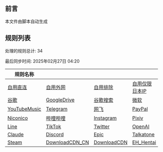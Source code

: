 ## 前言
本文件由脚本自动生成

## 规则列表
处理的规则总计: 34 

最后同步时间: 2025年02月27日 04:20 

| 规则名称 |    |     |     |     |
|----------|----------|----------|----------|----------|
| [自用直连](https://github.com/Ctory-Nily/rule-script/tree/main/rules/Clash/userDirect) | [自用外网](https://github.com/Ctory-Nily/rule-script/tree/main/rules/Clash/userProxy) | [自用排除](https://github.com/Ctory-Nily/rule-script/tree/main/rules/Clash/userReject) | [自用仅限日本IP](https://github.com/Ctory-Nily/rule-script/tree/main/rules/Clash/JP_Only) | [Emby](https://github.com/Ctory-Nily/rule-script/tree/main/rules/Clash/Emby) |
| [谷歌](https://github.com/Ctory-Nily/rule-script/tree/main/rules/Clash/Google) | [GoogleDrive](https://github.com/Ctory-Nily/rule-script/tree/main/rules/Clash/GoogleDrive) | [谷歌搜索](https://github.com/Ctory-Nily/rule-script/tree/main/rules/Clash/GoogleSearch) | [微软](https://github.com/Ctory-Nily/rule-script/tree/main/rules/Clash/Microsoft) | [YouTube](https://github.com/Ctory-Nily/rule-script/tree/main/rules/Clash/YouTube) |
| [YouTubeMusic](https://github.com/Ctory-Nily/rule-script/tree/main/rules/Clash/YouTubeMusic) | [Telegram](https://github.com/Ctory-Nily/rule-script/tree/main/rules/Clash/Telegram) | [网飞](https://github.com/Ctory-Nily/rule-script/tree/main/rules/Clash/Netflix) | [PayPal](https://github.com/Ctory-Nily/rule-script/tree/main/rules/Clash/PayPal) | [巴哈姆特](https://github.com/Ctory-Nily/rule-script/tree/main/rules/Clash/Bahamut) |
| [Niconico](https://github.com/Ctory-Nily/rule-script/tree/main/rules/Clash/Niconico) | [哔哩哔哩](https://github.com/Ctory-Nily/rule-script/tree/main/rules/Clash/BiliBili) | [Instagram](https://github.com/Ctory-Nily/rule-script/tree/main/rules/Clash/Instagram) | [Pixiv](https://github.com/Ctory-Nily/rule-script/tree/main/rules/Clash/Pixiv) | [GoogleVoice](https://github.com/Ctory-Nily/rule-script/tree/main/rules/Clash/GoogleVoice) |
| [Line](https://github.com/Ctory-Nily/rule-script/tree/main/rules/Clash/Line) | [TikTok](https://github.com/Ctory-Nily/rule-script/tree/main/rules/Clash/TikTok) | [Twitter](https://github.com/Ctory-Nily/rule-script/tree/main/rules/Clash/Twitter) | [OpenAI](https://github.com/Ctory-Nily/rule-script/tree/main/rules/Clash/OpenAI) | [GitHub](https://github.com/Ctory-Nily/rule-script/tree/main/rules/Clash/GitHub) |
| [Claude](https://github.com/Ctory-Nily/rule-script/tree/main/rules/Clash/Claude) | [Discord](https://github.com/Ctory-Nily/rule-script/tree/main/rules/Clash/Discord) | [Epic](https://github.com/Ctory-Nily/rule-script/tree/main/rules/Clash/Epic) | [Talkatone](https://github.com/Ctory-Nily/rule-script/tree/main/rules/Clash/Talkatone) | [Steam_CN](https://github.com/Ctory-Nily/rule-script/tree/main/rules/Clash/Steam_CN) |
| [Steam](https://github.com/Ctory-Nily/rule-script/tree/main/rules/Clash/Steam) | [DownloadCDN_CN](https://github.com/Ctory-Nily/rule-script/tree/main/rules/Clash/DownloadCDN_CN) | [DownloadCDN](https://github.com/Ctory-Nily/rule-script/tree/main/rules/Clash/DownloadCDN) | [EH_Hentai](https://github.com/Ctory-Nily/rule-script/tree/main/rules/Clash/EH_Hentai) |